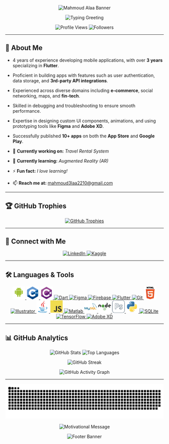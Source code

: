 <!-- README Template for Mahmoud Alaa -->
<!--
     This template has been enhanced to be modern, organized, and engaging,
     featuring fun and informative elements to help your profile stand out.
-->

<!-- Header Banner -->
<p align="center">
  <img 
    src="https://capsule-render.vercel.app/api?type=waving&color=gradient&height=200&section=header&text=Mahmoud%20Alaa&fontSize=40&fontAlignY=40&desc=Flutter%20Developer&descAlignY=65&descAlign=50"
    alt="Mahmoud Alaa Banner"
  />
</p>

<!-- Animated Typing Greeting -->
<p align="center">
  <img 
    src="https://readme-typing-svg.herokuapp.com?lines=Hi+👋,+I'm+Mahmoud+Alaa;Flutter+Developer;Welcome+to+my+GitHub+Profile!&center=true&width=550&height=50"
    alt="Typing Greeting"
  />
</p>

<!-- Profile Views and Followers -->
<p align="center">
  <img 
    src="https://komarev.com/ghpvc/?username=mahmoudalaa22&label=Profile%20views&color=0e75b6&style=flat" 
    alt="Profile Views" 
  />
  <img 
    src="https://img.shields.io/github/followers/mahmoudalaa22?label=Followers&style=social" 
    alt="Followers"
  />
</p>

---

## 🚀 About Me

- 4 years of experience developing mobile applications, with over **3 years** specializing in **Flutter**.
- Proficient in building apps with features such as user authentication, data storage, and **3rd-party API integrations**.
- Experienced across diverse domains including **e-commerce**, social networking, maps, and **fin-tech**.
- Skilled in debugging and troubleshooting to ensure smooth performance.
- Expertise in designing custom UI components, animations, and using prototyping tools like **Figma** and **Adobe XD**.
- Successfully published **10+ apps** on both the **App Store** and **Google Play**.

- 🔭 **Currently working on:** *Travel Rental System*  
- 🌱 **Currently learning:** *Augmented Reality (AR)*  
- ⚡ **Fun fact:** *I love learning!*  
- 📫 **Reach me at:** [mahmoud3laa2210@gmail.com](mailto:mahmoud3laa2210@gmail.com)

---

## 🏆 GitHub Trophies

<p align="center">
  <a href="https://github.com/ryo-ma/github-profile-trophy" target="_blank">
    <img 
      src="https://github-profile-trophy.vercel.app/?username=mahmoudalaa22&theme=dracula&no-frame=true&row=1&column=7" 
      alt="GitHub Trophies" 
    />
  </a>
</p>

---

## 🔗 Connect with Me

<p align="center">
  <!-- LinkedIn -->
  <a href="https://www.linkedin.com/in/mahmoud-alaa-6a93a917a/" target="_blank">
    <img 
      src="https://raw.githubusercontent.com/rahuldkjain/github-profile-readme-generator/master/src/images/icons/Social/linked-in-alt.svg" 
      alt="LinkedIn" 
      height="30" 
      width="40" 
    />
  </a>
  <!-- Kaggle -->
  <a href="https://www.kaggle.com/mahmoudalaa22210" target="_blank">
    <img 
      src="https://raw.githubusercontent.com/rahuldkjain/github-profile-readme-generator/master/src/images/icons/Social/kaggle.svg" 
      alt="Kaggle" 
      height="30" 
      width="40" 
    />
  </a>
</p>

---

## 🛠️ Languages & Tools

<p align="center">
  <!-- Android -->
  <a href="https://developer.android.com" target="_blank" rel="noreferrer">
    <img src="https://raw.githubusercontent.com/devicons/devicon/master/icons/android/android-original-wordmark.svg" alt="Android" width="40" height="40"/>
  </a>
  <!-- C++ -->
  <a href="https://www.w3schools.com/cpp/" target="_blank" rel="noreferrer">
    <img src="https://raw.githubusercontent.com/devicons/devicon/master/icons/cplusplus/cplusplus-original.svg" alt="C++" width="40" height="40"/>
  </a>
  <!-- C# -->
  <a href="https://www.w3schools.com/cs/" target="_blank" rel="noreferrer">
    <img src="https://raw.githubusercontent.com/devicons/devicon/master/icons/csharp/csharp-original.svg" alt="C#" width="40" height="40"/>
  </a>
  <!-- Dart -->
  <a href="https://dart.dev" target="_blank" rel="noreferrer">
    <img src="https://www.vectorlogo.zone/logos/dartlang/dartlang-icon.svg" alt="Dart" width="40" height="40"/>
  </a>
  <!-- Figma -->
  <a href="https://www.figma.com/" target="_blank" rel="noreferrer">
    <img src="https://www.vectorlogo.zone/logos/figma/figma-icon.svg" alt="Figma" width="40" height="40"/>
  </a>
  <!-- Firebase -->
  <a href="https://firebase.google.com/" target="_blank" rel="noreferrer">
    <img src="https://www.vectorlogo.zone/logos/firebase/firebase-icon.svg" alt="Firebase" width="40" height="40"/>
  </a>
  <!-- Flutter -->
  <a href="https://flutter.dev" target="_blank" rel="noreferrer">
    <img src="https://www.vectorlogo.zone/logos/flutterio/flutterio-icon.svg" alt="Flutter" width="40" height="40"/>
  </a>
  <!-- Git -->
  <a href="https://git-scm.com/" target="_blank" rel="noreferrer">
    <img src="https://www.vectorlogo.zone/logos/git-scm/git-scm-icon.svg" alt="Git" width="40" height="40"/>
  </a>
  <!-- HTML5 -->
  <a href="https://www.w3.org/html/" target="_blank" rel="noreferrer">
    <img src="https://raw.githubusercontent.com/devicons/devicon/master/icons/html5/html5-original-wordmark.svg" alt="HTML5" width="40" height="40"/>
  </a>
  <!-- Illustrator -->
  <a href="https://www.adobe.com/in/products/illustrator.html" target="_blank" rel="noreferrer">
    <img src="https://www.vectorlogo.zone/logos/adobe_illustrator/adobe_illustrator-icon.svg" alt="Illustrator" width="40" height="40"/>
  </a>
  <!-- Java -->
  <a href="https://www.java.com" target="_blank" rel="noreferrer">
    <img src="https://raw.githubusercontent.com/devicons/devicon/master/icons/java/java-original.svg" alt="Java" width="40" height="40"/>
  </a>
  <!-- JavaScript -->
  <a href="https://developer.mozilla.org/en-US/docs/Web/JavaScript" target="_blank" rel="noreferrer">
    <img src="https://raw.githubusercontent.com/devicons/devicon/master/icons/javascript/javascript-original.svg" alt="JavaScript" width="40" height="40"/>
  </a>
  <!-- Matlab -->
  <a href="https://www.mathworks.com/" target="_blank" rel="noreferrer">
    <img src="https://upload.wikimedia.org/wikipedia/commons/2/21/Matlab_Logo.png" alt="Matlab" width="40" height="40"/>
  </a>
  <!-- MySQL -->
  <a href="https://www.mysql.com/" target="_blank" rel="noreferrer">
    <img src="https://raw.githubusercontent.com/devicons/devicon/master/icons/mysql/mysql-original-wordmark.svg" alt="MySQL" width="40" height="40"/>
  </a>
  <!-- Node.js -->
  <a href="https://nodejs.org" target="_blank" rel="noreferrer">
    <img src="https://raw.githubusercontent.com/devicons/devicon/master/icons/nodejs/nodejs-original-wordmark.svg" alt="Node.js" width="40" height="40"/>
  </a>
  <!-- Photoshop -->
  <a href="https://www.photoshop.com/en" target="_blank" rel="noreferrer">
    <img src="https://raw.githubusercontent.com/devicons/devicon/master/icons/photoshop/photoshop-line.svg" alt="Photoshop" width="40" height="40"/>
  </a>
  <!-- Python -->
  <a href="https://www.python.org" target="_blank" rel="noreferrer">
    <img src="https://raw.githubusercontent.com/devicons/devicon/master/icons/python/python-original.svg" alt="Python" width="40" height="40"/>
  </a>
  <!-- SQLite -->
  <a href="https://www.sqlite.org/" target="_blank" rel="noreferrer">
    <img src="https://www.vectorlogo.zone/logos/sqlite/sqlite-icon.svg" alt="SQLite" width="40" height="40"/>
  </a>
  <!-- TensorFlow -->
  <a href="https://www.tensorflow.org" target="_blank" rel="noreferrer">
    <img src="https://www.vectorlogo.zone/logos/tensorflow/tensorflow-icon.svg" alt="TensorFlow" width="40" height="40"/>
  </a>
  <!-- Adobe XD -->
  <a href="https://www.adobe.com/products/xd.html" target="_blank" rel="noreferrer">
    <img src="https://cdn.worldvectorlogo.com/logos/adobe-xd.svg" alt="Adobe XD" width="40" height="40"/>
  </a>
</p>

---

## 📊 GitHub Analytics

<p align="center">
  <!-- GitHub Stats -->
  <img 
    src="https://github-readme-stats.vercel.app/api?username=mahmoudalaa22&show_icons=true&theme=radical" 
    alt="GitHub Stats" 
    height="180"
  />
  <!-- Top Languages -->
  <img 
    src="https://github-readme-stats.vercel.app/api/top-langs?username=mahmoudalaa22&layout=compact&langs_count=8&theme=radical" 
    alt="Top Languages" 
    height="180"
  />
</p>

<p align="center">
  <!-- GitHub Streak -->
  <img 
    src="https://github-readme-streak-stats.herokuapp.com/?user=mahmoudalaa22&theme=radical" 
    alt="GitHub Streak" 
    height="180"
  />
</p>

<p align="center">
  <!-- Activity Graph -->
  <img 
    src="https://github-readme-activity-graph.vercel.app/graph?username=mahmoudalaa22&theme=react-dark&bg_color=20232a&hide_border=true" 
    alt="GitHub Activity Graph"
  />
</p>

---

<!-- Contribution Snake Animation -->
<p align="center">
  <img 
    src="https://raw.githubusercontent.com/platane/snk/output/github-contribution-grid-snake.svg" 
    alt="GitHub Contribution Snake"
  />
</p>

<!-- Additional Animated Text -->
<p align="center">
  <img 
    src="https://readme-typing-svg.herokuapp.com?lines=Keep+Coding!;Stay+Curious!;Never+Give+Up!&center=true&width=550&height=50" 
    alt="Motivational Message"
  />
</p>

<!-- Footer Banner -->
<p align="center">
  <img 
    src="https://capsule-render.vercel.app/api?type=waving&color=gradient&height=100&section=footer" 
    alt="Footer Banner"
  />
</p>
